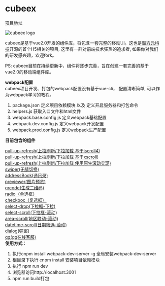 # cubeex #

[项目地址](http://www.best-html5.net/cubee/cubeex)

![cubeex logo](http://zqmfcdn.huanhuba.com/publicH5/img/cubeex/logo.png)

cubeex是基于vue2.0开发的组件库，将包含一套完整的移动UI。这也是[魔方元科技](http://www.cubee.com)开源的首个H5相关的项目, 这里有一群对前端技术狂热的追求者, 如果你对我们的研发感兴趣，欢迎fork。

PS: cubeex目前在持续更新中，组件将逐步完善，旨在创建一套完善的基于vue2.0的移动端组件库。

**webpack配置**<br>
cubeex项目开发、打包的webpack配置没有基于vue-cli， 配置清晰简单, 可以作为webpack学习的教程。
>
1. package.json  定义项目依赖模块 以及 定义开启服务器和打包命令
2. helpers.js  获取入口文件和html文件
3. webpack.base.config.js  定义webpack基础配置
4. webpack.dev.config.js   定义webpack开发配置
5. webpack.prod.config.js  定义webpack生产配置

**目前包含的组件**<br>
>
[pull-up-refresh(上拉刷新/下拉加载 基于iscroll4)](http://www.best-html5.net/cubee/cubeex/#/pull-refresh-iscroll)<br>
[pull-up-refresh(上拉刷新/下拉加载 基于xscroll)](http://www.best-html5.net/cubee/cubeex/#/pull-refresh-xscroll)<br>
[pull-up-refresh(上拉刷新/下拉加载 使用原生滚动实现)](http://www.best-html5.net/cubee/cubeex/#/pull-refresh-nscroll)<br>
[swiper(无缝切换)](http://www.best-html5.net/cubee/cubeex/#/swiper)<br>
[addressBook(通讯录)](http://www.best-html5.net/cubee/cubeex/#/address-book)<br>
[previewer(图片预览)](http://www.best-html5.net/cubee/cubeex/#/previewer)<br>
[qrcode(生成二维码)](http://www.best-html5.net/cubee/cubeex/#/qrcode)<br>
[radio（单选框）](http://www.best-html5.net/cubee/cubeex/#/radio)<br>
[checkbox（复选框）](http://www.best-html5.net/cubee/cubeex/#/checkbox)<br>
[select-drop(下拉框-下拉)](http://www.best-html5.net/cubee/cubeex/#/select)<br>
[select-scroll(下拉框-滚动)](http://www.best-html5.net/cubee/cubeex/#/select-scroll)<br>
[area-scroll(地区联动-滚动)](http://www.best-html5.net/cubee/cubeex/#/area)<br>
[datetime-scroll(日期筛选-滚动)](http://www.best-html5.net/cubee/cubeex/#/datetime)<br>
[dialog(弹窗)](http://www.best-html5.net/cubee/cubeex/#/dialog)<br>
[qq(qq在线客服)](http://www.best-html5.net/cubee/cubeex/#/qq)<br>
**使用方式：**<br>
>

1. 执行cnpm install webpack-dev-server -g 全局安装webpack-dev-server
2. 根目录下执行 cnpm install 安装项目依赖模块<br>
3. 执行 npm run dev<br>
4. 浏览器访问http://localhost:3001<br>
5. npm run build打包
